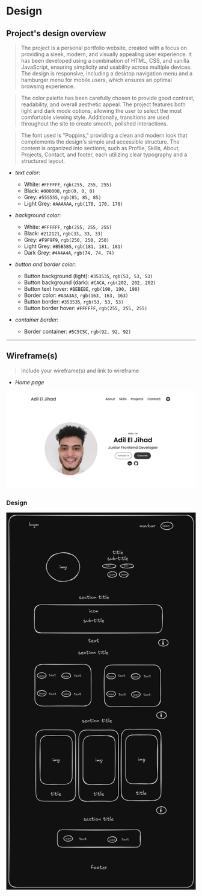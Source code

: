 # Design

## Project's design overview

> The project is a personal portfolio website, created with a focus on providing a sleek, modern, and visually appealing user experience. It has been developed using a combination of HTML, CSS, and vanilla JavaScript, ensuring simplicity and usability across multiple devices. The design is responsive, including a desktop navigation menu and a hamburger menu for mobile users, which ensures an optimal browsing experience.

> The color palette has been carefully chosen to provide good contrast, readability, and overall aesthetic appeal. The project features both light and dark mode options, allowing the user to select the most comfortable viewing style. Additionally, transitions are used throughout the site to create smooth, polished interactions.

> The font used is "Poppins," providing a clean and modern look that complements the design's simple and accessible structure. The content is organized into sections, such as Profile, Skills, About, Projects, Contact, and footer, each utilizing clear typography and a structured layout.

- _text color_:

  - White: `#FFFFFF`, `rgb(255, 255, 255)`
  - Black: `#000000`, `rgb(0, 0, 0)`
  - Grey: `#555555`, `rgb(85, 85, 85)`
  - Light Grey: `#AAAAAA`, `rgb(170, 170, 170)`

- _background color_:

  - White: `#FFFFFF`, `rgb(255, 255, 255)`
  - Black: `#212121`, `rgb(33, 33, 33)`
  - Grey: `#F9F9F9`, `rgb(250, 250, 250)`
  - Light Grey: `#B5B5B5`, `rgb(181, 181, 181)`
  - Dark Grey: `#4A4A4A`, `rgb(74, 74, 74)`

- _button and border color_:

  - Button background (light): `#353535`, `rgb(53, 53, 53)`
  - Button background (dark): `#CACA`, `rgb(202, 202, 202)`
  - Button text hover: `#BEBEBE`, `rgb(190, 190, 190)`
  - Border color: `#A3A3A3`, `rgb(163, 163, 163)`
  - Button border: `#353535`, `rgb(53, 53, 53)`
  - Button border hover: `#FFFFFF`, `rgb(255, 255, 255)`

- _container border_:
  - Border container: `#5C5C5C`, `rgb(92, 92, 92)`

---

## Wireframe(s)

> Include your wireframe(s) and link to wireframe

- _Home page_

![home page](./img/portfolio-homepage.png)

### Design

![design](./img/portfolio-design.png)
